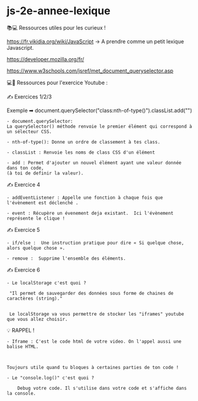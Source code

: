 # js-2e-annee-lexique

 📚💻 Ressources utiles pour les curieux !  


https://fr.vikidia.org/wiki/JavaScript  ->  A prendre comme un petit lexique Javascript.  

https://developer.mozilla.org/fr/

https://www.w3schools.com/jsref/met_document_queryselector.asp




 💻🔴 Ressources pour l'exercice Youtube :


 ✍️ Exercices 1/2/3

Exemple ➡ document.querySelector("class:nth-of-type()").classList.add("")

    - document.querySelector:
    La querySelector() méthode renvoie le premier élément qui correspond à un sélecteur CSS.

    - nth-of-type(): Donne un ordre de classement à tes class.

    - classList : Renvoie les noms de class CSS d'un élément
    
    - add : Permet d'ajouter un nouvel élément ayant une valeur donnée dans ton code,
    (à toi de definir la valeur).
    
    
    
   
    
✍️ Exercice 4


    - addEventListener : Appelle une fonction à chaque fois que l'évènement est déclenché .
    
    - event : Récupère un évenement deja existant.  Ici l'évènement représente le clique !
    
    
✍️ Exercice 5

    - if/else :  Une instruction pratique pour dire « Si quelque chose, alors quelque chose ».
    
    - remove :  Supprime l'ensemble des éléments.
    
    
    
✍️ Exercice 6
    
    - Le localStorage c'est quoi ? 
    
     "Il permet de sauvegarder des données sous forme de chaines de caractères (string)." 
     
     
     Le localStorage va vous permettre de stocker les "iframes" youtube que vous allez choisir.




 
   💡 RAPPEL !

    - Iframe : C'est le code html de votre video. On l'appel aussi une balise HTML.
    
    

    Toujours utile quand tu bloques à certaines parties de ton code !

    - Le "console.log()" c'est quoi ?
    
        Debug votre code. Il s'utilise dans votre code et s'affiche dans la console.
